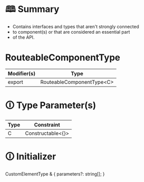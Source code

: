 # &#128366; Summary

* Contains interfaces and types that aren't strongly connected
* to component(s) or that are considered an essential part
* of the API.

# RouteableComponentType

| Modifier(s)                            | Type                     |
|----------------------------------------|--------------------------|
| export | RouteableComponentType&lt;C&gt; |

# &#128712; Type Parameter(s)

| Type | Constraint              |
| ---- | ----------------------- |
| C    | Constructable&lt;{}&gt; |

# &#128712; Initializer

CustomElementType<C> & {
parameters?: string[];
}